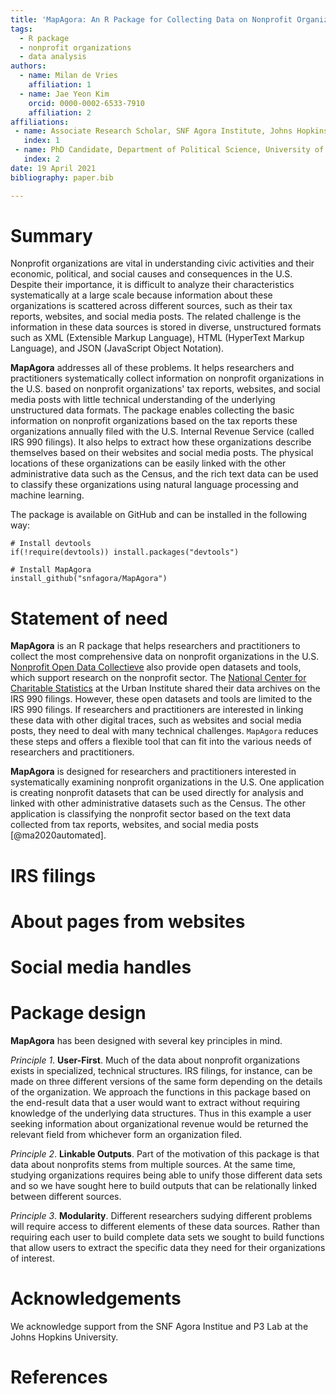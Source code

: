 ```yaml
---
title: 'MapAgora: An R Package for Collecting Data on Nonprofit Organizations in the U.S.'
tags:
  - R package
  - nonprofit organizations 
  - data analysis
authors:
  - name: Milan de Vries
    affiliation: 1
  - name: Jae Yeon Kim
    orcid: 0000-0002-6533-7910
    affiliation: 2
affiliations:
 - name: Associate Research Scholar, SNF Agora Institute, Johns Hopkins University 
   index: 1
 - name: PhD Candidate, Department of Political Science, University of California, Berkeley
   index: 2
date: 19 April 2021
bibliography: paper.bib

---
```


# Summary

Nonprofit organizations are vital in understanding civic activities and their economic, political, and social causes and consequences in the U.S. Despite their importance, it is difficult to analyze their characteristics systematically at a large scale because information about these organizations is scattered across different sources, such as their tax reports, websites, and social media posts. The related challenge is the information in these data sources is stored in diverse, unstructured formats such as XML (Extensible Markup Language), HTML (HyperText Markup Language), and JSON (JavaScript Object Notation).

**MapAgora** addresses all of these problems. It helps researchers and practitioners systematically collect information on nonprofit organizations in the U.S. based on nonprofit organizations' tax reports, websites, and social media posts with little technical understanding of the underlying unstructured data formats. The package enables collecting the basic information on nonprofit organizations based on the tax reports these organizations annually filed with the U.S. Internal Revenue Service (called IRS 990 filings). It also helps to extract how these organizations describe themselves based on their websites and social media posts. The physical locations of these organizations can be easily linked with the other administrative data such as the Census, and the rich text data can be used to classify these organizations using natural language processing and machine learning.

The package is available on GitHub and can be installed in the following way:

```{r}
# Install devtools 
if(!require(devtools)) install.packages("devtools")

# Install MapAgora 
install_github("snfagora/MapAgora")
```

# Statement of need

**MapAgora** is an R package that helps researchers and practitioners to collect the most comprehensive data on nonprofit organizations in the U.S. [Nonprofit Open Data Collectieve](https://nonprofit-open-data-collective.github.io/) also provide open datasets and tools, which support research on the nonprofit sector. The [National Center for Charitable Statistics](https://nccs-data.urban.org/data.php?ds=bmf) at the Urban Institute shared their data archives on the IRS 990 filings. However, these open datasets and tools are limited to the IRS 990 filings. If researchers and practitioners are interested in linking these data with other digital traces, such as websites and social media posts, they need to deal with many technical challenges. `MapAgora` reduces these steps and offers a flexible tool that can fit into the various needs of researchers and practitioners.

**MapAgora** is designed for researchers and practitioners interested in systematically examining nonprofit organizations in the U.S. One application is creating  nonprofit datasets that can be used directly for analysis and linked with other administrative datasets such as the Census. The other application is classifying the nonprofit sector based on the text data collected from tax reports, websites, and social media posts [@ma2020automated].

# IRS filings 

# About pages from websites 

# Social media handles

# Package design 

**MapAgora** has been designed with several key principles in mind.

_Principle 1_. **User-First**. Much of the data about nonprofit organizations exists in specialized, technical structures. IRS filings, for instance, can be made on three different versions of the same form depending on the details of the organization. We approach the functions in this package based on the end-result data that a user would want to extract without requiring knowledge of the underlying data structures. Thus in this example a user seeking information about organizational revenue would be returned the relevant field from whichever form an organization filed. 

_Principle 2_. **Linkable Outputs**. Part of the motivation of this package is that data about nonprofits stems from multiple sources. At the same time, studying organizations requires being able to unify those different data sets and so we have sought here to build outputs that can be relationally linked between different sources. 

_Principle 3_. **Modularity**. Different researchers sudying different problems will require access to different elements of these data sources. Rather than requiring each user to build complete data sets we sought to build functions that allow users to extract the specific data they need for their organizations of interest. 

# Acknowledgements

We acknowledge support from the SNF Agora Institue and P3 Lab at the Johns Hopkins University. 

# References
